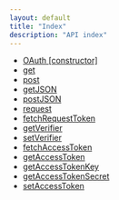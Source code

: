 ```yaml
---
layout: default
title: "Index"
description: "API index"
---
```


* <a href="http://{{ site.url }}/api-reference#oauth">OAuth [constructor]</a>
* <a href="http://{{ site.url }}/api-reference#get">get</a>
* <a href="http://{{ site.url }}/api-reference#post">post</a>
* <a href="http://{{ site.url }}/api-reference#getjson">getJSON</a>
* <a href="http://{{ site.url }}/api-reference#postjson">postJSON</a>
* <a href="http://{{ site.url }}/api-reference#request">request</a>
* <a href="http://{{ site.url }}/api-reference#fetchrequesttoken">fetchRequestToken</a>
* <a href="http://{{ site.url }}/api-reference#getverifier">getVerifier</a>
* <a href="http://{{ site.url }}/api-reference#setverifier">setVerifier</a>
* <a href="http://{{ site.url }}/api-reference#fetchaccesstoken">fetchAccessToken</a>
* <a href="http://{{ site.url }}/api-reference#getaccesstoken">getAccessToken</a>
* <a href="http://{{ site.url }}/api-reference#getaccesstokenkey">getAccessTokenKey</a>
* <a href="http://{{ site.url }}/api-reference#getaccesstokensecret">getAccessTokenSecret</a>
* <a href="http://{{ site.url }}/api-reference#setaccesstoken">setAccessToken</a>